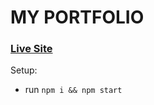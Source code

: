 
# MY PORTFOLIO

### [Live Site](https://ajithkumarg.netlify.app/)

Setup:
- run ```npm i && npm start```
